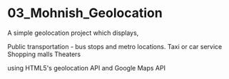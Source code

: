 # 03_Mohnish_Geolocation

A simple geolocation project which displays,

Public transportation - bus stops and metro locations.
Taxi or car service
Shopping malls
Theaters

using HTML5's geolocation API and Google Maps API
